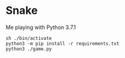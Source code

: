 # Snake

Me playing with Python 3.7.1

```
sh ./bin/activate
python3 -m pip install -r requirements.txt
python3 ./game.py
```